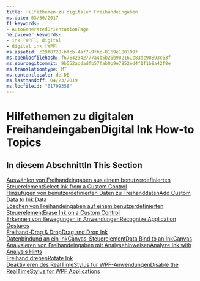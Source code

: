 ```yaml
---
title: Hilfethemen zu digitalen Freihandeingaben
ms.date: 03/30/2017
f1_keywords:
- AutoGeneratedOrientationPage
helpviewer_keywords:
- ink [WPF], digital
- digital ink [WPF]
ms.assetid: c29f8728-bfcb-4af7-9fbc-8169e180109f
ms.openlocfilehash: f67642342777a4b5b26b902161c83dc98893c63f
ms.sourcegitcommit: 9b552addadfb57fab0b9e7852ed4f1f1b8a42f8e
ms.translationtype: MT
ms.contentlocale: de-DE
ms.lasthandoff: 04/23/2019
ms.locfileid: "61799358"
---
```

# <a name="digital-ink-how-to-topics"></a><span data-ttu-id="e1ea8-102">Hilfethemen zu digitalen Freihandeingaben</span><span class="sxs-lookup"><span data-stu-id="e1ea8-102">Digital Ink How-to Topics</span></span>
## <a name="in-this-section"></a><span data-ttu-id="e1ea8-103">In diesem Abschnitt</span><span class="sxs-lookup"><span data-stu-id="e1ea8-103">In This Section</span></span>  
 [<span data-ttu-id="e1ea8-104">Auswählen von Freihandeingaben aus einem benutzerdefinierten Steuerelement</span><span class="sxs-lookup"><span data-stu-id="e1ea8-104">Select Ink from a Custom Control</span></span>](how-to-select-ink-from-a-custom-control.md)  
  [<span data-ttu-id="e1ea8-105">Hinzufügen von benutzerdefinierten Daten zu Freihanddaten</span><span class="sxs-lookup"><span data-stu-id="e1ea8-105">Add Custom Data to Ink Data</span></span>](how-to-add-custom-data-to-ink-data.md)  
  [<span data-ttu-id="e1ea8-106">Löschen von Freihandeingaben auf einem benutzerdefinierten Steuerelement</span><span class="sxs-lookup"><span data-stu-id="e1ea8-106">Erase Ink on a Custom Control</span></span>](how-to-erase-ink-on-a-custom-control.md)  
  [<span data-ttu-id="e1ea8-107">Erkennen von Bewegungen in Anwendungen</span><span class="sxs-lookup"><span data-stu-id="e1ea8-107">Recognize Application Gestures</span></span>](how-to-recognize-application-gestures.md)  
  [<span data-ttu-id="e1ea8-108">Freihand-Drag & Drop</span><span class="sxs-lookup"><span data-stu-id="e1ea8-108">Drag and Drop Ink</span></span>](how-to-drag-and-drop-ink.md)  
  [<span data-ttu-id="e1ea8-109">Datenbindung an ein InkCanvas-Steuerelement</span><span class="sxs-lookup"><span data-stu-id="e1ea8-109">Data Bind to an InkCanvas</span></span>](how-to-data-bind-to-an-inkcanvas.md)  
  [<span data-ttu-id="e1ea8-110">Analysieren von Freihandeingaben mit Analysehinweisen</span><span class="sxs-lookup"><span data-stu-id="e1ea8-110">Analyze Ink with Analysis Hints</span></span>](how-to-analyze-ink-with-analysis-hints.md)  
  [<span data-ttu-id="e1ea8-111">Freihand drehen</span><span class="sxs-lookup"><span data-stu-id="e1ea8-111">Rotate Ink</span></span>](how-to-rotate-ink.md)  
  [<span data-ttu-id="e1ea8-112">Deaktivieren des RealTimeStylus für WPF-Anwendungen</span><span class="sxs-lookup"><span data-stu-id="e1ea8-112">Disable the RealTimeStylus for WPF Applications</span></span>](disable-the-realtimestylus-for-wpf-applications.md)
